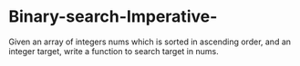 # Binary-search-Imperative-
Given an array of integers nums which is sorted in ascending order, and an integer target, write a function to search target in nums.
